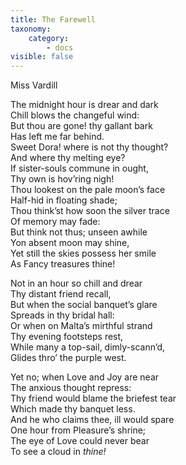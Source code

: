 ```yaml
---
title: The Farewell
taxonomy:
    category:
        - docs
visible: false
---
```


<div class="author">Miss Vardill</div>

The midnight hour is drear and dark  
Chill blows the changeful wind:  
But thou are gone! thy gallant bark  
Has left me far behind.  
Sweet Dora! where is not thy thought?  
And where thy melting eye?  
If sister-souls commune in ought,  
Thy own is hov’ring nigh!  
Thou lookest on the pale moon’s face  
Half-hid in floating shade;  
Thou think’st how soon the silver trace  
Of memory may fade:  
But think not thus; unseen awhile  
Yon absent moon may shine,  
Yet still the skies possess her smile  
As Fancy treasures thine!  

Not in an hour so chill and drear  
Thy distant friend recall,  
But when the social banquet’s glare  
Spreads in thy bridal hall:  
Or when on Malta’s mirthful strand  
Thy evening footsteps rest,  
While many a top-sail, dimly-scann’d,  
Glides thro’ the purple west.  

Yet no; when Love and Joy are near  
The anxious thought repress:  
Thy friend would blame the briefest tear  
Which made thy banquet less.  
And he who claims thee, ill would spare  
One hour from Pleasure’s shrine;  
The eye of Love could never bear  
To see a cloud in *thine!*